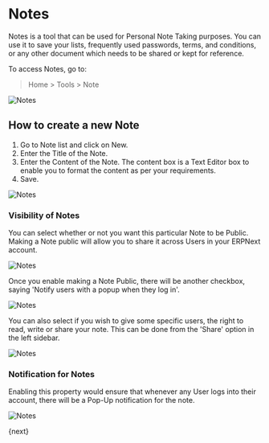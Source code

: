 <!-- add-breadcrumbs -->
# Notes

Notes is a tool that can be used for Personal Note Taking purposes. You can use it to save your lists, frequently used passwords, terms, and conditions, or any other document which needs to be shared or kept for reference.

To access Notes, go to:

> Home > Tools > Note

![Notes](/docs/v13/assets/img/using-erpnext/using-notes-1.png)

## How to create a new Note

1. Go to Note list and click on New.
1. Enter the Title of the Note.
1. Enter the Content of the Note. The content box is a Text Editor box to enable you to format the content as per your requirements.
1. Save.

![Notes](/docs/v13/assets/img/using-erpnext/using-notes-2.png)

### Visibility of Notes

You can select whether or not you want this particular Note to be Public. Making a Note public will allow you to share it across Users in your ERPNext account.

![Notes](/docs/v13/assets/img/using-erpnext/using-notes-3.png)

Once you enable making a Note Public, there will be another checkbox, saying 'Notify users with a popup when they log in'.

![Notes](/docs/v13/assets/img/using-erpnext/using-notes-5.png)

You can also select if you wish to give some specific users, the right to read, write or share your note. This can be done from the 'Share' option in the left sidebar.

![Notes](/docs/v13/assets/img/using-erpnext/using-notes-4.png)

### Notification for Notes

Enabling this property would ensure that whenever any User logs into their account, there will be a Pop-Up notification for the note.

![Notes](/docs/v13/assets/img/using-erpnext/using-notes-7.png)


{next}
